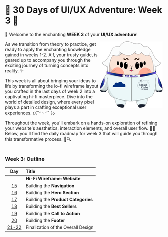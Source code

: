 # 🚀 **30 Days of UI/UX Adventure: Week 3** 🚀

🌟 Welcome to the enchanting **WEEK 3** of your **UI/UX adventure**!

<img align="right" width="200px" src="../../assets/alf/alf-alien.png">

As we transition from theory to practice, get ready to apply the enchanting knowledge gained in weeks 1-2. Alf, your trusty guide, is geared up to accompany you through the exciting journey of turning concepts into reality. ✨

This week is all about bringing your ideas to life by transforming the lo-fi wireframe layout you crafted in the last days of week 2 into a captivating hi-fi masterpiece. Dive into the world of detailed design, where every pixel plays a part in crafting exceptional user experiences. ૮꒰˶ᵔ ᵕ ᵔ˶ ꒱ა

Throughout the week, you'll embark on a hands-on exploration of refining your website's aesthetics, interaction elements, and overall user flow. 🧑‍🚀 Below, you'll find the daily roadmap for week 3 that will guide you through this transformative process. 🌌🔍

#

**<h3>Week 3: Outline</h3>**

| Day | Title |
| :---: | :--- |
| | **Hi-Fi Wireframe: Website**
| <a href="day15.md" target="_blank">15</a> | Building the **Navigation**
| <a href="day16.md" target="_blank">16</a> | Building the **Hero Section**
| <a href="day17.md" target="_blank">17</a> | Building the **Product Categories**
| <a href="day18.md" target="_blank">18</a> | Building the **Best Sellers**
| <a href="day19.md" target="_blank">19</a> | Building the **Call to Action**
| <a href="day20.md" target="_blank">20</a> | Building the **Footer**
| <a href="day21-22.md" target="_blank">21-22</a> | Finalization of the Overall Design
